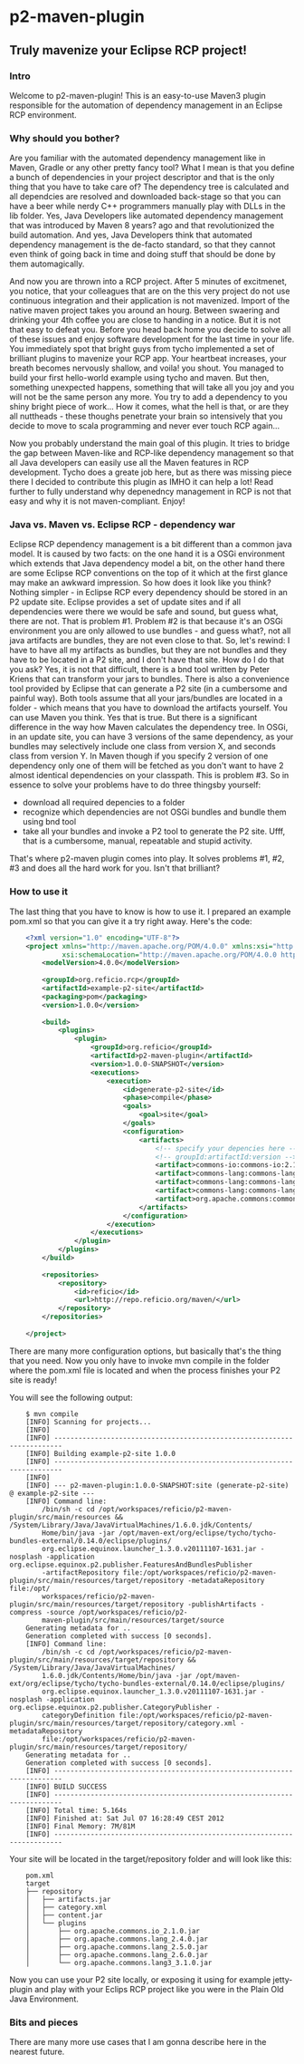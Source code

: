 # p2-maven-plugin

## Truly mavenize your Eclipse RCP project!

### Intro
Welcome to p2-maven-plugin! This is an easy-to-use Maven3 plugin responsible for the automation of dependency management in an Eclipse RCP environment.

### Why should you bother?
Are you familiar with the automated dependency management like in Maven, Gradle or any other pretty fancy tool? What I mean is that you define a bunch of dependencies in your project descriptor and that is the only thing that you have to take care of? The dependency tree is calculated and all dependcies are resolved and downloaded back-stage so that you can have a beer while nerdy C++ programmers manually play with DLLs in the lib folder. Yes, Java Developers like automated dependency management that was introduced by Maven 8 years? ago and that revolutionized the build automation. And yes, Java Developers think that automated dependency management is the de-facto standard, so that they cannot even think of going back in time and doing stuff that should be done by them automagically.

And now you are thrown into a RCP project. After 5 minutes of excitmenet, you notice, that your colleagues that are on the this very project do not use continuous integration and their application is not mavenized. Import of the native maven project takes you around an hourg. Between swaering and drinking your 4th coffee you are close to handing in a notice. But it is not that easy to defeat you. Before you head back home you decide to solve all of these issues and enjoy software development for the last time in your life. You immediately spot that bright guys from tycho implemented a set of brilliant plugins to mavenize your RCP app. Your heartbeat increases, your breath becomes nervously shallow, and voila! you shout. You managed to build your first hello-world example using tycho and maven. But then, something unexpected happens, something that will take all you joy and you will not be the same person any more. You try to add a dependency to you shiny bright piece of work… How it comes, what the hell is that, or are they all nuttheads - these thoughs penetrate your brain so intensively that you decide to move to scala programming and never ever touch RCP again…

Now you probably understand the main goal of this plugin. It tries to bridge the gap between Maven-like and RCP-like dependency management so that all Java developers can easily use all the Maven features in RCP development. Tycho does a greate job here, but as there was missing piece there I decided to contribute this plugin as IMHO it can help a lot! Read further to fully understand why depenedncy management in RCP is not that easy and why it is not maven-compliant. Enjoy!

### Java vs. Maven vs. Eclipse RCP - dependency war
Eclipse RCP dependency management is a bit different than a common java model. It is caused by two facts: on the one hand it is a OSGi environment which extends that Java dependency model a bit, on the other hand there are some Eclipse RCP conventions on the top of it which at the first glance may make an awkward impression. So how does it look like you think? Nothing simpler - in Eclipse RCP every dependency should be stored in an P2 update site. Eclipse provides a set of update sites and if all dependencies were there we would be safe and sound, but guess what, there are not. That is problem #1. Problem #2 is that because it's an OSGi environment you are only allowed to use bundles - and guess what?, not all java artifacts are bundles, they are not even close to that. So, let's rewind: I have to have all my artifacts as bundles, but they are not bundles and they have to be located in a P2 site, and I don't have that site. How do I do that you ask? Yes, it is not that difficult, there is a bnd tool written by Peter Kriens that can transform your jars to bundles. There is also a convenience tool provided by Eclipse that can generate a P2 site (in a cumbersome and painful way). Both tools assume that all your jars/bundles are located in a folder - which means that you have to download the artifacts yourself. You can use Maven you think. Yes that is true. But there is a significant difference in the way how Maven calculates the dependency tree. In OSGi, in an update site, you can have 3 versions of the same dependency, as your bundles may selectively include one class from version X, and seconds class from version Y. In Maven though if you specify 2 version of one dependency only one of them will be fetched as you don't want to have 2 almost identical dependencies on your classpath. This is problem #3. So in essence to solve your problems have to do three thingsby yourself:
* download all required depencies to a folder
* recognize which dependencies are not OSGi bundles and bundle them using bnd tool
* take all your bundles and invoke a P2 tool to generate the P2 site.
Ufff, that is a cumbersome, manual, repeatable and stupid activity.

That's where p2-maven plugin comes into play. It solves problems #1, #2, #3 and does all the hard work for you. Isn't that brilliant?

### How to use it
The last thing that you have to know is how to use it. I prepared an example pom.xml so that you can give it a try right away. Here's the code:

```xml 
	<?xml version="1.0" encoding="UTF-8"?>
    <project xmlns="http://maven.apache.org/POM/4.0.0" xmlns:xsi="http://www.w3.org/2001 XMLSchema-instance"
             xsi:schemaLocation="http://maven.apache.org/POM/4.0.0 http://maven.apache.org/maven-v4_0_0.xsd">
        <modelVersion>4.0.0</modelVersion>
    
        <groupId>org.reficio.rcp</groupId>
        <artifactId>example-p2-site</artifactId>
        <packaging>pom</packaging>
        <version>1.0.0</version>
    
        <build>
            <plugins>
                <plugin>
                    <groupId>org.reficio</groupId>
                    <artifactId>p2-maven-plugin</artifactId>
                    <version>1.0.0-SNAPSHOT</version>
                    <executions>
                        <execution>
                            <id>generate-p2-site</id>
                            <phase>compile</phase>
                            <goals>
                                <goal>site</goal>
                            </goals>
                            <configuration>
                                <artifacts>
                                	<!-- specify your depencies here -->
                                	<!-- groupId:artifactId:version -->
                                    <artifact>commons-io:commons-io:2.1</artifact>
                                    <artifact>commons-lang:commons-lang:2.4</artifact>
                                    <artifact>commons-lang:commons-lang:2.5</artifact>
                                    <artifact>commons-lang:commons-lang:2.6</artifact>
                                    <artifact>org.apache.commons:commons-lang3:3.1</artifact>
                                </artifacts>
                            </configuration>
                        </execution>
                    </executions>
                </plugin>
            </plugins>
        </build>
    
        <repositories>
            <repository>
                <id>reficio</id>
                <url>http://repo.reficio.org/maven/</url>
            </repository>
        </repositories>
    
    </project>
```
There are many more configuration options, but basically that's the thing that you need. Now you only have to invoke mvn compile in the folder where the pom.xml file is located and when the process finishes your P2 site is ready!

You will see the following output:
```
    $ mvn compile
    [INFO] Scanning for projects...
    [INFO]                                                                         
    [INFO] ------------------------------------------------------------------------
    [INFO] Building example-p2-site 1.0.0
    [INFO] ------------------------------------------------------------------------
    [INFO] 
    [INFO] --- p2-maven-plugin:1.0.0-SNAPSHOT:site (generate-p2-site) @ example-p2-site ---
    [INFO] Command line:
        /bin/sh -c cd /opt/workspaces/reficio/p2-maven-plugin/src/main/resources && /System/Library/Java/JavaVirtualMachines/1.6.0.jdk/Contents/
        Home/bin/java -jar /opt/maven-ext/org/eclipse/tycho/tycho-bundles-external/0.14.0/eclipse/plugins/
        org.eclipse.equinox.launcher_1.3.0.v20111107-1631.jar -nosplash -application org.eclipse.equinox.p2.publisher.FeaturesAndBundlesPublisher 
        -artifactRepository file:/opt/workspaces/reficio/p2-maven-plugin/src/main/resources/target/repository -metadataRepository file:/opt/
        workspaces/reficio/p2-maven-plugin/src/main/resources/target/repository -publishArtifacts -compress -source /opt/workspaces/reficio/p2-
        maven-plugin/src/main/resources/target/source
    Generating metadata for ..
    Generation completed with success [0 seconds].
    [INFO] Command line:
        /bin/sh -c cd /opt/workspaces/reficio/p2-maven-plugin/src/main/resources/target/repository && /System/Library/Java/JavaVirtualMachines/
        1.6.0.jdk/Contents/Home/bin/java -jar /opt/maven-ext/org/eclipse/tycho/tycho-bundles-external/0.14.0/eclipse/plugins/
        org.eclipse.equinox.launcher_1.3.0.v20111107-1631.jar -nosplash -application org.eclipse.equinox.p2.publisher.CategoryPublisher -
        categoryDefinition file:/opt/workspaces/reficio/p2-maven-plugin/src/main/resources/target/repository/category.xml -metadataRepository 
        file:/opt/workspaces/reficio/p2-maven-plugin/src/main/resources/target/repository/        
    Generating metadata for ..
    Generation completed with success [0 seconds].
    [INFO] ------------------------------------------------------------------------
    [INFO] BUILD SUCCESS
    [INFO] ------------------------------------------------------------------------
    [INFO] Total time: 5.164s
    [INFO] Finished at: Sat Jul 07 16:28:49 CEST 2012
    [INFO] Final Memory: 7M/81M
    [INFO] ------------------------------------------------------------------------
```

Your site will be located in the target/repository folder and will look like this:
```
	pom.xml
	target
    ├── repository
    │   ├── artifacts.jar
    │   ├── category.xml
    │   ├── content.jar
    │   └── plugins
    │       ├── org.apache.commons.io_2.1.0.jar
    │       ├── org.apache.commons.lang_2.4.0.jar
    │       ├── org.apache.commons.lang_2.5.0.jar
    │       ├── org.apache.commons.lang_2.6.0.jar
    │       └── org.apache.commons.lang3_3.1.0.jar        
```

Now you can use your P2 site locally, or exposing it using for example jetty-plugin and play with your Eclips RCP project like you were in the Plain Old Java Environment.

### Bits and pieces
There are many more use cases that I am gonna describe here in the nearest future.